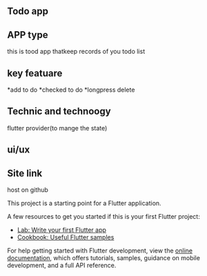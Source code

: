 
## Todo app
## APP type
this is tood app thatkeep records of you todo list


## key featuare
*add to do
*checked to do 
*longpress delete


## Technic and technoogy
flutter
provider(to mange the state)


## ui/ux


## Site link
host on github



This project is a starting point for a Flutter application.

A few resources to get you started if this is your first Flutter project:

- [Lab: Write your first Flutter app](https://docs.flutter.dev/get-started/codelab)
- [Cookbook: Useful Flutter samples](https://docs.flutter.dev/cookbook)

For help getting started with Flutter development, view the
[online documentation](https://docs.flutter.dev/), which offers tutorials,
samples, guidance on mobile development, and a full API reference.
